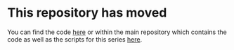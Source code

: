 This repository has moved
=========================

You can find the code [here](https://github.com/croach/nodejs-step-by-step-code) or within the main repository which contains the code as well as the scripts for this series [here](https://github.com/croach/nodejs-step-by-step).
